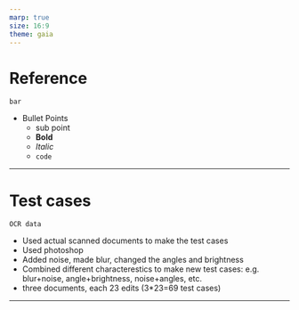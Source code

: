 ```yaml
---
marp: true
size: 16:9
theme: gaia
---
```


# Reference
    bar
- Bullet Points
    - sub point
    - **Bold**
    - _Italic_
    - `code`
---
# Test cases 

    OCR data
- Used actual scanned documents to make the test cases
- Used photoshop
- Added noise, made blur, changed the angles and brightness
- Combined different characterestics to make new test cases:
e.g. blur+noise, angle+brightness, noise+angles, etc.
- three documents, each 23 edits (3*23=69 test cases) 

---